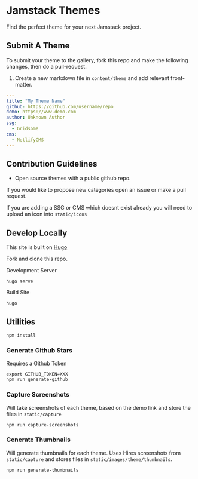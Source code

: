# Jamstack Themes

Find the perfect theme for your next Jamstack project.

## Submit A Theme

To submit your theme to the gallery, fork this repo and make the following changes, then do a pull-request.

1. Create a new markdown file in `content/theme` and add relevant front-matter.

```yaml
---
title: "My Theme Name"
github: https://github.com/username/repo
demo: https://www.demo.com
author: Unknown Author
ssg:
  - Gridsome
cms:
  - NetlifyCMS
---
```


## Contribution Guidelines

* Open source themes with a public github repo.

If you would like to propose new categories open an issue or make a pull request.

If you are adding a SSG or CMS which doesnt exist already you will need to upload an icon into `static/icons`

## Develop Locally

This site is built on [Hugo](https://gohugo.io/)

Fork and clone this repo.

Development Server

```
hugo serve
```

Build Site

```
hugo
```

## Utilities

```
npm install
```

### Generate Github Stars

Requires a Github Token 

```
export GITHUB_TOKEN=XXX
npm run generate-github
```

### Capture Screenshots

Will take screenshots of each theme, based on the demo link and store the files in `static/capture`

```
npm run capture-screenshots
```

### Generate Thumbnails

Will generate thumbnails for each theme. Uses Hires screenshots from `static/capture` and stores files in `static/images/theme/thumbnails`. 

```
npm run generate-thumbnails
```
